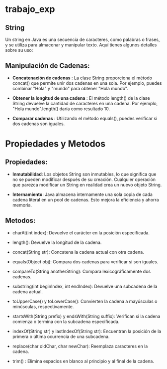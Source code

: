 # trabajo_exp

## String 

Un string en Java es una secuencia de caracteres, como palabras o frases, y se utiliza para almacenar y manipular texto. Aquí tienes algunos detalles sobre su uso:

## Manipulación de Cadenas:

- **Concatenación de cadenas** : La clase String proporciona el método concat() que permite unir dos cadenas en una sola. Por ejemplo, puedes combinar "Hola" y "mundo" para obtener "Hola mundo".

- **Obtener la longitud de una cadena** : El método length() de la clase String devuelve la cantidad de caracteres en una cadena. Por ejemplo, "Hola mundo".length() daría como resultado 10.

- **Comparar cadenas** : Utilizando el método equals(), puedes verificar si dos cadenas son iguales.

# Propiedades y Metodos

## Propiedades:

- **Inmutabilidad**: Los objetos String son inmutables, lo que significa que no se pueden modificar después de su creación. Cualquier operación que parezca modificar un String en realidad crea un nuevo objeto String.

- **Internamiento**: Java almacena internamente una sola copia de cada cadena literal en un pool de cadenas. Esto mejora la eficiencia y ahorra memoria.

## Metodos:

- charAt(int index): Devuelve el carácter en la posición especificada.

- length(): Devuelve la longitud de la cadena.

- concat(String str): Concatena la cadena actual con otra cadena.

- equals(Object obj): Compara dos cadenas para verificar si son iguales.

- compareTo(String anotherString): Compara lexicográficamente dos cadenas.

- substring(int beginIndex, int endIndex): Devuelve una subcadena de la cadena actual.

- toUpperCase() y toLowerCase(): Convierten la cadena a mayúsculas o minúsculas, respectivamente.

- startsWith(String prefix) y endsWith(String suffix): Verifican si la cadena comienza o termina con la subcadena especificada.

- indexOf(String str) y lastIndexOf(String str): Encuentran la posición de la primera o última ocurrencia de una subcadena.

- replace(char oldChar, char newChar): Reemplaza caracteres en la cadena.

- trim() : Elimina espacios en blanco al principio y al final de la cadena.


